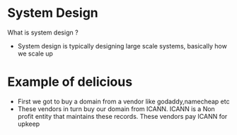# System Design
What is system design ?
- System design is typically designing large scale systems, basically how we scale up

# Example of delicious
- First we got to buy a domain from a vendor like godaddy,namecheap etc
- These vendors in turn buy our domain from ICANN. ICANN is a Non profit entity that maintains these records. These vendors pay ICANN for upkeep
